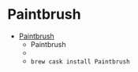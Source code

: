 # Paintbrush
- [Paintbrush](https://paintbrush.sourceforge.io/)
  -  Paintbrush 
  - 
  - `brew cask install Paintbrush`
